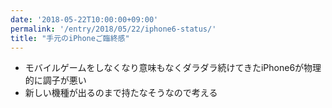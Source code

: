 ```yaml
---
date: '2018-05-22T10:00:00+09:00'
permalink: '/entry/2018/05/22/iphone6-status/'
title: "手元のiPhoneご臨終感"
---
```


* モバイルゲームをしなくなり意味もなくダラダラ続けてきたiPhone6が物理的に調子が悪い
* 新しい機種が出るのまで持たなそうなので考える
